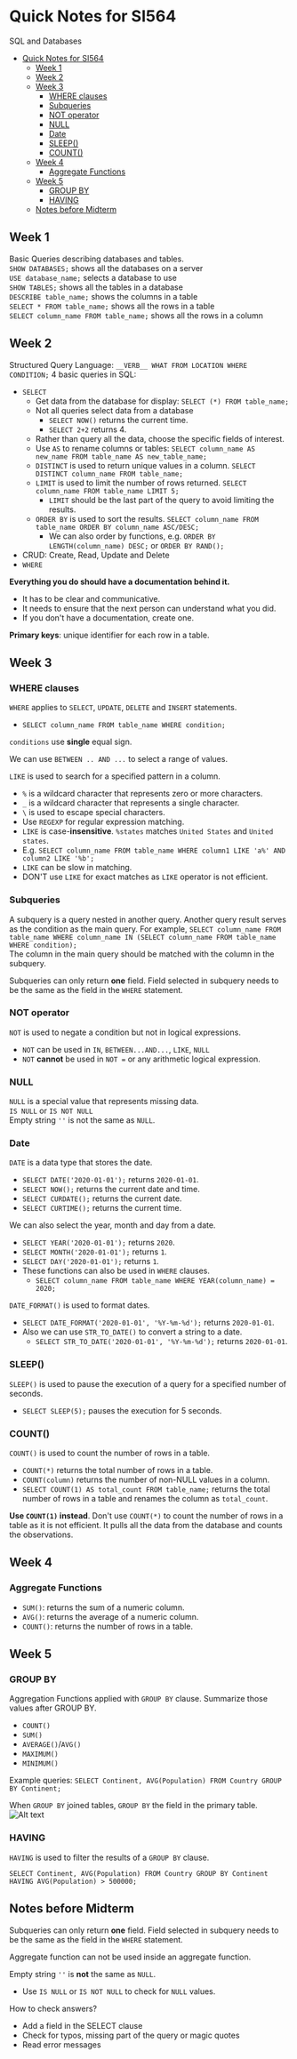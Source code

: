 # Quick Notes for SI564
SQL and Databases  

- [Quick Notes for SI564](#quick-notes-for-si564)
  - [Week 1](#week-1)
  - [Week 2](#week-2)
  - [Week 3](#week-3)
    - [WHERE clauses](#where-clauses)
    - [Subqueries](#subqueries)
    - [NOT operator](#not-operator)
    - [NULL](#null)
    - [Date](#date)
    - [SLEEP()](#sleep)
    - [COUNT()](#count)
  - [Week 4](#week-4)
    - [Aggregate Functions](#aggregate-functions)
  - [Week 5](#week-5)
    - [GROUP BY](#group-by)
    - [HAVING](#having)
  - [Notes before Midterm](#notes-before-midterm)

## Week 1

Basic Queries describing databases and tables.  
`SHOW DATABASES;` shows all the databases on a server  
`USE database_name;` selects a database to use  
`SHOW TABLES;` shows all the tables in a database  
`DESCRIBE table_name;` shows the columns in a table  
`SELECT * FROM table_name;` shows all the rows in a table  
`SELECT column_name FROM table_name;` shows all the rows in a column

## Week 2

Structured Query Language: `__VERB__ WHAT FROM LOCATION WHERE CONDITION;`
4 basic queries in SQL:
- `SELECT`
  - Get data from the database for display: `SELECT (*) FROM table_name;`
  - Not all queries select data from a database
    - `SELECT NOW()` returns the current time.
    - `SELECT 2+2` returns 4.
  - Rather than query all the data, choose the specific fields of interest.
  - Use `AS` to rename columns or tables: `SELECT column_name AS new_name FROM table_name AS new_table_name;`
  - `DISTINCT` is used to return unique values in a column. `SELECT DISTINCT column_name FROM table_name;`
  - `LIMIT` is used to limit the number of rows returned. `SELECT column_name FROM table_name LIMIT 5;`
      - `LIMIT` should be the last part of the query to avoid limiting the results.
  - `ORDER BY` is used to sort the results. `SELECT column_name FROM table_name ORDER BY column_name ASC/DESC;`
    - We can also order by functions, e.g. `ORDER BY LENGTH(column_name) DESC;` or `ORDER BY RAND();`
- CRUD: Create, Read, Update and Delete
- `WHERE` 

**Everything you do should have a documentation behind it.**
- It has to be clear and communicative.
- It needs to ensure that the next person can understand what you did.
- If you don't have a documentation, create one.

**Primary keys**: unique identifier for each row in a table.

## Week 3

### WHERE clauses

`WHERE` applies to `SELECT`, `UPDATE`, `DELETE` and `INSERT` statements.
- `SELECT column_name FROM table_name WHERE condition;`

`conditions` use **single** equal sign.

We can use `BETWEEN .. AND ...` to select a range of values.

`LIKE` is used to search for a specified pattern in a column.  
- `%` is a wildcard character that represents zero or more characters.
- `_` is a wildcard character that represents a single character.
- `\` is used to escape special characters.
- Use `REGEXP` for regular expression matching.
- `LIKE` is case-**insensitive**. `%states` matches `United States` and `United states`.
- E.g. `SELECT column_name FROM table_name WHERE column1 LIKE 'a%' AND column2 LIKE '%b';`
- `LIKE` can be slow in matching.
- DON'T use `LIKE` for exact matches as `LIKE` operator is not efficient.

### Subqueries

A subquery is a query nested in another query. Another query result serves as the condition as the main query. For example, `SELECT column_name FROM table_name WHERE column_name IN (SELECT column_name FROM table_name WHERE condition);`  
The column in the main query should be matched with the column in the subquery.

Subqueries can only return **one** field. Field selected in subquery needs to be the same as the field in the `WHERE` statement.

### NOT operator
`NOT` is used to negate a condition but not in logical expressions.
- `NOT` can be used in `IN`, `BETWEEN...AND...`, `LIKE`, `NULL`
- `NOT` **cannot** be used in `NOT =` or any arithmetic logical expression.

### NULL

`NULL` is a special value that represents missing data.  
`IS NULL` or `IS NOT NULL`  
Empty string `''` is not the same as `NULL`.  

### Date

`DATE` is a data type that stores the date.
- `SELECT DATE('2020-01-01');` returns `2020-01-01`.
- `SELECT NOW();` returns the current date and time.
- `SELECT CURDATE();` returns the current date.
- `SELECT CURTIME();` returns the current time.

We can also select the year, month and day from a date.
- `SELECT YEAR('2020-01-01');` returns `2020`.
- `SELECT MONTH('2020-01-01');` returns `1`.
- `SELECT DAY('2020-01-01');` returns `1`.
- These functions can also be used in `WHERE` clauses.
  - `SELECT column_name FROM table_name WHERE YEAR(column_name) = 2020;`

`DATE_FORMAT()` is used to format dates.
- `SELECT DATE_FORMAT('2020-01-01', '%Y-%m-%d');` returns `2020-01-01`.
- Also we can use `STR_TO_DATE()` to convert a string to a date.
  - `SELECT STR_TO_DATE('2020-01-01', '%Y-%m-%d');` returns `2020-01-01`.

### SLEEP()
`SLEEP()` is used to pause the execution of a query for a specified number of seconds.
- `SELECT SLEEP(5);` pauses the execution for 5 seconds.

### COUNT()
`COUNT()` is used to count the number of rows in a table.
- `COUNT(*)` returns the total number of rows in a table.
- `COUNT(column)` returns the number of non-NULL values in a column.
- `SELECT COUNT(1) AS total_count FROM table_name;` returns the total number of rows in a table and renames the column as `total_count`.

**Use `COUNT(1)` instead**. Don't use `COUNT(*)` to count the number of rows in a table as it is not efficient. It pulls all the data from the database and counts the observations. 

## Week 4

### Aggregate Functions

- `SUM()`: returns the sum of a numeric column.
- `AVG()`: returns the average of a numeric column.
- `COUNT()`: returns the number of rows in a table.


## Week 5

### GROUP BY

Aggregation Functions applied with `GROUP BY` clause. Summarize those values after GROUP BY.
- `COUNT()`
- `SUM()`
- `AVERAGE()`/`AVG()`
- `MAXIMUM()`
- `MINIMUM()`

Example queries:
`SELECT Continent, AVG(Population) FROM Country GROUP BY Continent;`

When `GROUP BY` joined tables, `GROUP BY` the field in the primary table.
![Alt text](image.png)

### HAVING

`HAVING` is used to filter the results of a `GROUP BY` clause.

`SELECT Continent, AVG(Population) FROM Country GROUP BY Continent HAVING AVG(Population) > 500000;`

## Notes before Midterm

Subqueries can only return **one** field. Field selected in subquery needs to be the same as the field in the `WHERE` statement.

Aggregate function can not be used inside an aggregate function.

Empty string `''` is **not** the same as `NULL`.
- Use `IS NULL` or `IS NOT NULL` to check for `NULL` values.

How to check answers?
- Add a field in the SELECT clause
- Check for typos, missing part of the query or magic quotes
- Read error messages

